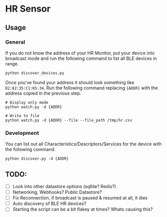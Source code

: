 # HR Sensor

## Usage
### General
If you do not know the address of your HR Monitor, put your device into broadcast mode and run the following command to list all BLE devices in range. 
```
python discover_devices.py
```

Once you've found your address it should look something like `D2:82:35:C1:K5:34`. Run the following command replacing `{ADDR}` with the address copied in the previous step.
```
# Display only mode
python watch.py -d {ADDR}

# Write to file
python watch.py -d {ADDR} --file --file_path /tmp/hr.csv
```

### Development
You can list out all Characteristics/Descriptors/Services for the device with the following command.
```
python discover.py -d {ADDR}
```

## TODO: 
- [ ] Look into other datastore options (sqllite? Redis?)
- [ ] Networking, Webhooks? Public Datastore?
- [ ] Fix Reconnection, if broadcast is paused & resumed at all, it dies 
- [ ] Auto discovery of BLE HR devices?
- [ ] Starting the script can be a bit flakey at times? Whats causing this?
